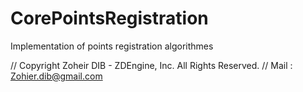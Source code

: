 # CorePointsRegistration
Implementation of points registration algorithmes

// Copyright Zoheir DIB - ZDEngine, Inc. All Rights Reserved.
// Mail : Zohier.dib@gmail.com
